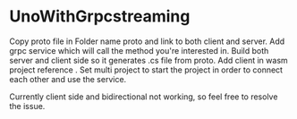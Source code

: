 # UnoWithGrpcstreaming

Copy proto file in Folder name proto and link to both client and server. 
Add grpc service which will call the method you're interested in.
Build both server and client side so it generates .cs file from proto.
Add client in wasm project reference .
Set multi project to start the project in order to connect each other and use the service. 

Currently client side and bidirectional not working, so feel free to resolve the issue. 
